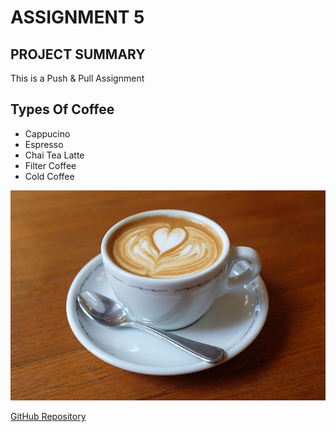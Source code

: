 # ASSIGNMENT 5

## PROJECT SUMMARY
This is a Push & Pull Assignment

## Types Of Coffee
- Cappucino
- Espresso
- Chai Tea Latte
- Filter Coffee
- Cold Coffee

![IMAGE](1.jpg)

[GitHub Repository](http://github.com/Aryan0026/Assignment_5.git)
